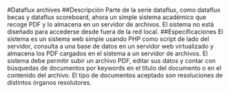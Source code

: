 #Dataflux archives
##Descripción
Parte de la serie dataflux, como dataflux becas y dataflux scoreboard, ahora un simple sistema académico que recoge PDF y lo almacena en un servidor de archivos. El sistema no está diseñado para accederse desde fuera de la red local.
##Especificaciones
El sistema es un sistema web simple usando PHP como script de lado del servidor, consulta a una base de datos en un servidor web virtualizado y almacena los PDF cargados en el sistema a un servidor de archivos.
El sistema debe permitir subir un archivo PDF, editar sus datos y contar con búsquedas de documentos por keywords en el título del documento o en el contenido del archivo.
El tipo de documentos aceptado son resoluciones de distintos órganos resolutores.